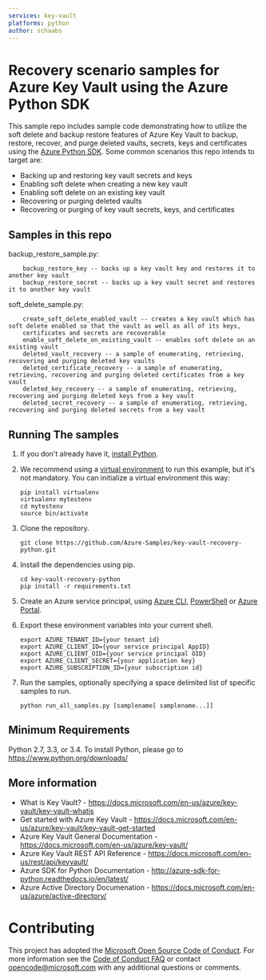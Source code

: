 ```yaml
---
services: key-vault
platforms: python
author: schaabs
---
```

# Recovery scenario samples for Azure Key Vault using the Azure Python SDK

This sample repo includes sample code demonstrating how to utilize the soft delete and backup restore features of Azure Key Vault to backup, restore, recover, and purge deleted vaults, 
secrets, keys and certificates using the [Azure Python SDK](https://azure.microsoft.com/en-us/develop/python/). Some common scenarios this repo intends to target are:

* Backing up and restoring key vault secrets and keys
* Enabling soft delete when creating a new key vault
* Enabling soft delete on an existing key vault
* Recovering or purging deleted vaults
* Recovering or purging of key vault secrets, keys, and certificates

## Samples in this repo
backup_restore_sample.py:

        backup_restore_key -- backs up a key vault key and restores it to another key vault
        backup_restore_secret -- backs up a key vault secret and restores it to another key vault

soft_delete_sample.py:

        create_soft_delete_enabled_vault -- creates a key vault which has soft delete enabled so that the vault as well as all of its keys,
        certificates and secrets are recoverable
        enable_soft_delete_on_existing_vault -- enables soft delete on an existing vault
        deleted_vault_recovery -- a sample of enumerating, retrieving, recovering and purging deleted key vaults
        deleted_certificate_recovery -- a sample of enumerating, retrieving, recovering and purging deleted certificates from a key vault
        deleted_key_recovery -- a sample of enumerating, retrieving, recovering and purging deleted keys from a key vault
        deleted_secret_recovery -- a sample of enumerating, retrieving, recovering and purging deleted secrets from a key vault

## Running The samples
1. If you don't already have it, [install Python](https://www.python.org/downloads/).

2. We recommend using a [virtual environment](https://docs.python.org/3/tutorial/venv.html) to run this example, but it's not mandatory. You can initialize a virtual environment this way:

    ```
    pip install virtualenv
    virtualenv mytestenv
    cd mytestenv
    source bin/activate
    ```

3. Clone the repository.

    ```
    git clone https://github.com/Azure-Samples/key-vault-recovery-python.git
    ```

4. Install the dependencies using pip.

    ```
    cd key-vault-recovery-python
    pip install -r requirements.txt
    ```

5. Create an Azure service principal, using 
[Azure CLI](http://azure.microsoft.com/documentation/articles/resource-group-authenticate-service-principal-cli/),
[PowerShell](http://azure.microsoft.com/documentation/articles/resource-group-authenticate-service-principal/)
or [Azure Portal](http://azure.microsoft.com/documentation/articles/resource-group-create-service-principal-portal/).

6. Export these environment variables into your current shell. 

    ```
    export AZURE_TENANT_ID={your tenant id}
    export AZURE_CLIENT_ID={your service principal AppID}
    export AZURE_CLIENT_OID={your service principal OID}
    export AZURE_CLIENT_SECRET={your application key}
    export AZURE_SUBSCRIPTION_ID={your subscription id}
    ```

7. Run the samples, optionally specifying a space delimited list of specific samples to run.

    ```
    python run_all_samples.py [samplename[ samplename...]]
    ```

## Minimum Requirements
Python 2.7, 3.3, or 3.4.
To install Python, please go to https://www.python.org/downloads/

## More information

* What is Key Vault? - https://docs.microsoft.com/en-us/azure/key-vault/key-vault-whatis
* Get started with Azure Key Vault - https://docs.microsoft.com/en-us/azure/key-vault/key-vault-get-started
* Azure Key Vault General Documentation - https://docs.microsoft.com/en-us/azure/key-vault/
* Azure Key Vault REST API Reference - https://docs.microsoft.com/en-us/rest/api/keyvault/
* Azure SDK for Python Documentation - http://azure-sdk-for-python.readthedocs.io/en/latest/
* Azure Active Directory Documenation - https://docs.microsoft.com/en-us/azure/active-directory/
  
# Contributing

This project has adopted the [Microsoft Open Source Code of Conduct](https://opensource.microsoft.com/codeofconduct/). For more information 
see the [Code of Conduct FAQ](https://opensource.microsoft.com/codeofconduct/faq/) or contact [opencode@microsoft.com](mailto:opencode@microsoft.com) 
with any additional questions or comments.
